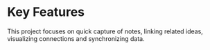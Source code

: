 # Key Features

This project focuses on quick capture of notes, linking related ideas, visualizing connections and synchronizing data.

